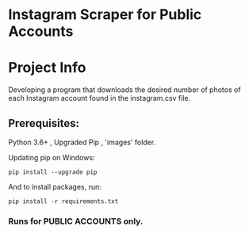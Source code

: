 # Instagram Scraper for Public Accounts

# Project Info

Developing a program that downloads the desired number of photos of each Instagram account found in the instagram.csv file.

## Prerequisites:

Python 3.6+ , Upgraded Pip , 'images' folder.

Updating pip on Windows:

```
pip install --upgrade pip
```

And to install packages, run:

```
pip install -r requirements.txt
```

### Runs for PUBLIC ACCOUNTS only.
